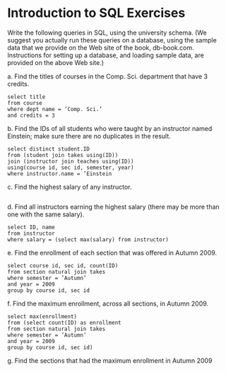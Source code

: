 # Introduction to SQL  Exercises

Write the following queries in SQL, using the university schema. (We suggest you actually run these queries on a database, using the sample data
that we provide on the Web site of the book, db-book.com. Instructions for
setting up a database, and loading sample data, are provided on the above
Web site.)



a. Find the titles of courses in the Comp. Sci. department that have 3
credits.

```
select title
from course
where dept name = ’Comp. Sci.’
and credits = 3
```



b. Find the IDs of all students who were taught by an instructor named
Einstein; make sure there are no duplicates in the result.

```
select distinct student.ID
from (student join takes using(ID))
join (instructor join teaches using(ID))
using(course id, sec id, semester, year)
where instructor.name = ’Einstein
```

c. Find the highest salary of any instructor.

```

```

d. Find all instructors earning the highest salary (there may be more
than one with the same salary).

```
select ID, name
from instructor
where salary = (select max(salary) from instructor)
```



e. Find the enrollment of each section that was offered in Autumn 2009.

```
select course id, sec id, count(ID)
from section natural join takes
where semester = ’Autumn’
and year = 2009
group by course id, sec id
```



f. Find the maximum enrollment, across all sections, in Autumn 2009.

```
select max(enrollment)
from (select count(ID) as enrollment
from section natural join takes
where semester = ’Autumn’
and year = 2009
group by course id, sec id)
```



g. Find the sections that had the maximum enrollment in Autumn 2009

